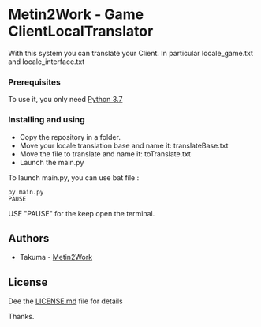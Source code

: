 # Metin2Work - Game ClientLocalTranslator

With this system you can translate your Client. In particular locale_game.txt and locale_interface.txt

### Prerequisites

To use it, you only need [Python 3.7](https://www.python.org/)


### Installing and using

* Copy the repository in a folder.
* Move your locale translation base and name it: translateBase.txt
* Move the file to translate and name it: toTranslate.txt
* Launch the main.py 

To launch main.py, you can use bat file :
```
py main.py
PAUSE
```
USE "PAUSE" for the keep open the terminal.

## Authors

* Takuma - [Metin2Work](https://github.com/Metin2Work)

## License

Dee the [LICENSE.md](LICENSE.md) file for details

Thanks.
